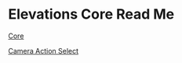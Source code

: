 
Elevations Core Read Me
===


[Core]( ./core/elevations-core-r1.html )

[Camera Action Select]( ./camera-action-select/camera-action-select-r2.html )


